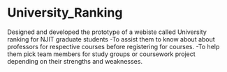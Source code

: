 # University_Ranking
Designed and developed the prototype of a webiste called University ranking for NJIT graduate students -To assist them to know about about professors for respective courses before registering for courses. -To help them pick team members for study groups or coursework project depending on their strengths and weaknesses.
